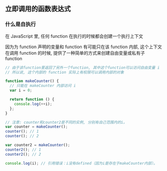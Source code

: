 ## 立即调用的函数表达式

### 什么是自执行

在 JavaScript 里, 任何 function 在执行的时候都会创建一个执行上下文

因为为 function 声明的变量和 function 有可能只在该 function 内部, 这个上下文在调用 function 的时候, 提供了一种简单的方式来创建自由变量或私有子 function

```js
// 由于该function里返回了另外一个function, 其中这个function可以访问自由变量 i
// 所以说, 这个内部的 function 实际上有权限可以调用内部的对象

function makeCounter() {
  // 只能在 makeCounter 内部访问 i
  var i = 0;

  return function () {
    console.log(++i);
  };
}

// 注意: counter和counter2是不同的实例, 分别有自己范围内的i。
var counter = makeCounter();
counter(); // 1
counter(); // 2

var counter2 = makeCounter();
counter2(); // 1
counter2(); // 2

console.log(i); // 引用错误：i没有defined（因为i是存在于makeCounter内部）。
```
